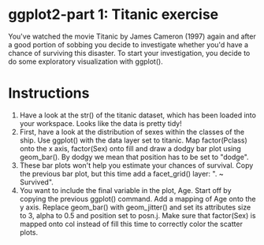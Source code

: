 # ggplot2-part 1: Titanic exercise 

You've watched the movie Titanic by James Cameron (1997) again and after a good portion of sobbing you decide to investigate whether you'd have a chance of surviving this disaster. To start your investigation, you decide to do some exploratory visualization with ggplot().

# Instructions
1. Have a look at the str() of the titanic dataset, which has been loaded into your workspace. Looks like the data is pretty tidy!
2. First, have a look at the distribution of sexes within the classes of the ship. Use ggplot() with the data layer set to titanic. Map factor(Pclass) onto the x axis, factor(Sex) onto fill and draw a dodgy bar plot using geom_bar(). By dodgy we mean that position has to be set to "dodge".
3. These bar plots won't help you estimate your chances of survival. Copy the previous bar plot, but this time add a facet_grid() layer: ". ~ Survived".
4. You want to include the final variable in the plot, Age. Start off by copying the previous ggplot() command. Add a mapping of Age onto the y axis. Replace geom_bar() with geom_jitter() and set its attributes size to 3, alpha to 0.5 and position set to posn.j. Make sure that factor(Sex) is mapped onto col instead of fill this time to correctly color the scatter plots.

